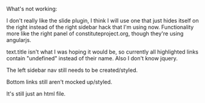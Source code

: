 What's not working:

I don't really like the slide plugin, I think I will use one that just hides itself on the right instead of the right sidebar hack that I'm using now. Functionality more like the right panel of constituteproject.org, though they're using angularjs.  

text.title isn't what I was hoping it would be, so currently all highlighted links contain "undefined" instead of their name. Also I don't know jquery. 

The left sidebar nav still needs to be created/styled. 

Bottom links still aren't mocked up/styled. 

It's still just an html file. 

